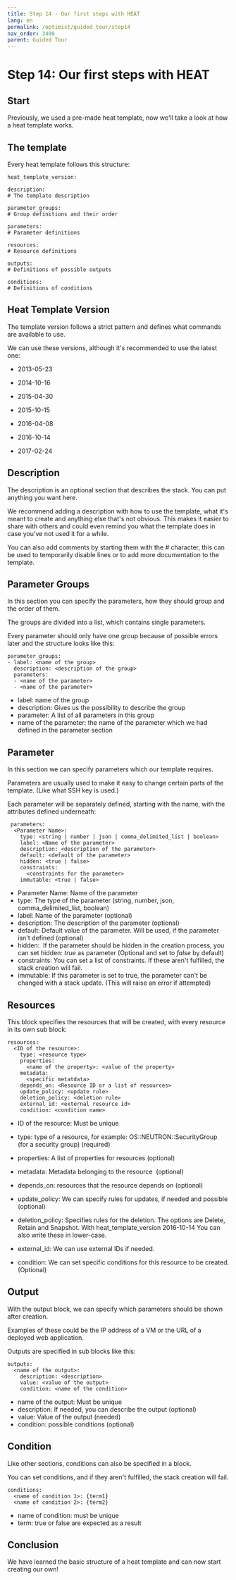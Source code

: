 ```yaml
---
title: Step 14 - Our first steps with HEAT
lang: en
permalink: /optimist/guided_tour/step14
nav_order: 3400
parent: Guided Tour
---
```


Step 14: Our first steps with HEAT
==================================


Start
-----

Previously, we used a pre-made heat template, now we'll take a look at how a
heat template works.

The template
------------

Every heat template follows this structure:

```
heat_template_version: 
 
description: 
# The template description
 
parameter_groups: 
# Group definitions and their order
 
parameters: 
# Parameter definitions
 
resources: 
# Resource definitions  
 
outputs: 
# Definitions of possible outputs
 
conditions: 
# Definitions of conditions
```

Heat Template Version
---------------------

The template version follows a strict pattern and defines what commands
are available to use.

We can use these versions, although it's recommended to use the latest
one:

-   2013-05-23

-   2014-10-16

-   2015-04-30

-   2015-10-15

-   2016-04-08

-   2016-10-14

-   2017-02-24

Description
-----------

The description is an optional section that describes the stack. You can
put anything you want here.

We recommend adding a description with how to use the template, what
it's meant to create and anything else that's not obvious. This makes
it easier to share with others and could even remind you what the
template does in case you've not used it for a while.

You can also add comments by starting them with the *\#* character, this
can be used to temporarily disable lines or to add more documentation to
the template.

Parameter Groups
----------------

In this section you can specify the parameters, how they should group
and the order of them.

The groups are divided into a list, which contains single parameters.

Every parameter should only have one group because of possible errors
later and the structure looks like this:

```
parameter_groups: 
- label: <name of the group> 
  description: <description of the group> 
  parameters: 
  - <name of the parameter> 
  - <name of the parameter>
```

-   label: name of the group
-   description: Gives us the possibility to describe the group
-   parameter: A list of all parameters in this group
-   name of the parameter: the name of the parameter which we had
    defined in the parameter section

Parameter
---------

In this section we can specify parameters which our template requires.

Parameters are usually used to make it easy to change certain parts of
the template. (Like what SSH key is used.)

Each parameter will be separately defined, starting with the name, with
the attributes defined underneath:

```
 parameters:
  <Parameter Name>:
    type: <string | number | json | comma_delimited_list | boolean>
    label: <Name of the parameter>
    description: <description of the parameter>
    default: <default of the parameter>
    hidden: <true | false>
    constraints:
      <constraints for the parameter>
    immutable: <true | false>
```

-   Parameter Name: Name of the parameter
-   type: The type of the parameter (string, number, json,
    comma\_delimited\_list, boolean)
-   label: Name of the parameter (optional)
-   description: The description of the parameter (optional)
-   default: Default value of the parameter. Will be used, if the
    parameter isn't defined (optional)
-   hidden:  If the parameter should be hidden in the creation process,
    you can set hidden: *true* as parameter (Optional and set to *false*
    by default)
-   constraints: You can set a list of constraints. If these aren't
    fulfilled, the stack creation will fail. 
-   immutable: If this parameter is set to true, the parameter can't be
    changed with a stack update. (This will raise an error if attempted)

Resources
---------

This block specifies the resources that will be created, with every resource in
its own sub block:

```
resources:
  <ID of the resource>:
    type: <resource type>
    properties:
      <name of the property>: <value of the property>
    metadata:
      <specific metatdata>
    depends_on: <Resource ID or a list of resources>
    update_policy: <update rule>
    deletion_policy: <deletion rule>
    external_id: <external resource id>
    condition: <condition name>
```

-   ID of the resource: Must be unique
-   type: type of a resource, for example: OS::NEUTRON::SecurityGroup
    (for a security group) (required)
-   properties: A list of properties for resources (optional) 
-   metadata: Metadata belonging to the resource  (optional)
-   depends\_on: resources that the resource depends on (optional)
-   update\_policy: We can specify rules for updates, if needed and
    possible (optional)
-   deletion\_policy: Specifies rules for the deletion. The options are
    Delete, Retain and Snapshot. With heat\_template\_version 2016-10-14
    You can also write these in lower-case.

-   external\_id: We can use external IDs if needed.
-   condition: We can set specific conditions for this resource to be
    created. (Optional)

Output
------

With the output block, we can specify which parameters should be shown after
creation.

Examples of these could be the IP address of a VM or the URL of a deployed web
application.

Outputs are specified in sub blocks like this:

``` 
outputs:
  <name of the output>:
    description: <description>
    value: <value of the output>
    condition: <name of the condition>
```

-   name of the output: Must be unique
-   description: If needed, you can describe the output (optional)
-   value: Value of the output (needed)
-   condition: possible conditions (optional)

Condition
---------

Like other sections, conditions can also be specified in a block.

You can set conditions, and if they aren't fulfilled, the stack creation will
fail.

```
conditions:
  <name of condition 1>: {term1}
  <name of condition 2>: {term2}
```

-   name of condition: must be unique
-   term: true or false are expected as a result

Conclusion
----------

We have learned the basic structure of a heat template and can now start
creating our own!
